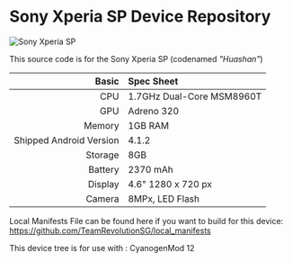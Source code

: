 Sony Xperia SP Device Repository
==============

![Sony Xperia SP](http://www.tudoemtecnologia.com/wp-content/uploads/2013/10/DSC01229-1.jpg)

This source code is for the Sony Xperia SP (codenamed _"Huashan"_)

Basic   | Spec Sheet
-------:|:-------------------------
CPU     | 1.7GHz Dual-Core MSM8960T
GPU     | Adreno 320
Memory  | 1GB RAM
Shipped Android Version | 4.1.2
Storage | 8GB
Battery | 2370 mAh
Display | 4.6" 1280 x 720 px
Camera  | 8MPx, LED Flash

Local Manifests File can be found here if you want to build for this device: https://github.com/TeamRevolutionSG/local_manifests

This device tree is for use with : CyanogenMod 12
